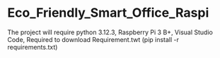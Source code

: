 # Eco_Friendly_Smart_Office_Raspi
The project will require python 3.12.3, Raspberry Pi 3 B+, Visual Studio Code, Required to download Requirement.twt (pip install -r requirements.txt)
